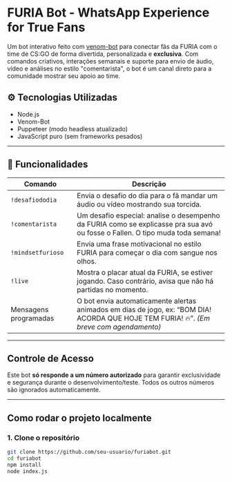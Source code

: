 # FURIA Bot - WhatsApp Experience for True Fans

Um bot interativo feito com [venom-bot](https://github.com/orkestral/venom) para conectar fãs da FURIA com o time de CS:GO de forma divertida, personalizada e **exclusiva**. Com comandos criativos, interações semanais e suporte para envio de áudio, vídeo e análises no estilo "comentarista", o bot é um canal direto para a comunidade mostrar seu apoio ao time.

## ⚙️ Tecnologias Utilizadas

- Node.js
- Venom-Bot
- Puppeteer (modo headless atualizado)
- JavaScript puro (sem frameworks pesados)

---

## 📲 Funcionalidades

| Comando         | Descrição                                                                 |
|----------------|--------------------------------------------------------------------------|
| `!desafiododia` | Envia o desafio do dia para o fã mandar um áudio ou vídeo mostrando sua torcida. |
| `!comentarista` | Um desafio especial: analise o desempenho da FURIA como se explicasse pra sua avó ou fosse o Fallen. O tipo muda toda semana! |
| `!mindsetfurioso` | Envia uma frase motivacional no estilo FURIA para começar o dia com sangue nos olhos. |
| `!live`         | Mostra o placar atual da FURIA, se estiver jogando. Caso contrário, avisa que não há partidas no momento. |
|  Mensagens programadas | O bot envia automaticamente alertas animados em dias de jogo, ex: “BOM DIA! ACORDA QUE HOJE TEM FURIA! 🔥”. *(Em breve com agendamento)* |

---

##  Controle de Acesso

Este bot **só responde a um número autorizado** para garantir exclusividade e segurança durante o desenvolvimento/teste. Todos os outros números são ignorados automaticamente.

---

## Como rodar o projeto localmente

### 1. Clone o repositório

```bash
git clone https://github.com/seu-usuario/furiabot.git
cd furiabot
npm install
node index.js
```
